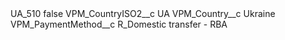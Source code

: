 <?xml version="1.0" encoding="UTF-8"?>
<CustomMetadata xmlns="http://soap.sforce.com/2006/04/metadata" xmlns:xsi="http://www.w3.org/2001/XMLSchema-instance" xmlns:xsd="http://www.w3.org/2001/XMLSchema">
    <label>UA_510</label>
    <protected>false</protected>
    <values>
        <field>VPM_CountryISO2__c</field>
        <value xsi:type="xsd:string">UA</value>
    </values>
    <values>
        <field>VPM_Country__c</field>
        <value xsi:type="xsd:string">Ukraine</value>
    </values>
    <values>
        <field>VPM_PaymentMethod__c</field>
        <value xsi:type="xsd:string">R_Domestic transfer - RBA</value>
    </values>
</CustomMetadata>
